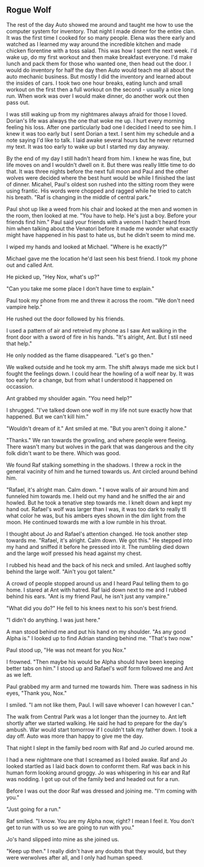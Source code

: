 ## Rogue Wolf

The rest of the day Auto showed me around and taught me how to use the computer system for inventory.   That night I made dinner for the entire clan. It was the first time I cooked for so many people. Elena was there early and watched as I learned my way around the incredible kitchen and made chicken florentine with a toss salad.  This was how I spent the next week. I'd wake up, do my first workout and then make breakfast everyone.  I'd make lunch and pack them for those who wanted one, then head out the door.  I would do inventory for half the day then Auto would teach me all about the auto mechanic business.  But mostly I did the inventory and learned about the insides of cars.  I took two one hour breaks, eating lunch and small workout on the first then a full workout on the second - usually a nice long run.  When work was over I would make dinner, do another work out then pass out. 

I was still waking up from my nightmares always afraid for those I loved.  Dorian's life was always the one that woke me up.  I hurt every morning feeling his loss.  After one particularly bad one I decided I need to see him.  I knew it was too early but I sent Dorian a text.  I sent him my schedule and a note saying I'd like to talk.  I laid awake several hours but he never returned my text.  It was too early to wake up but I started my day anyway.  

By the end of my day I still hadn't heard from him.  I knew he was fine, but life moves on and I wouldn't dwell on it.  But there was really little time to do that.  It was three nights before the next full moon and Paul and the other wolves were decided where the best hunt would be while I finished the last of dinner.  Micahel, Paul's oldest son rushed into the sitting room they were using frantic.  His words were chopped and ragged while he tried to catch his breath. "Raf is changing in the middle of central park."

Paul shot up like a weed from his chair and looked at the men and women in the room, then looked at me.  "You have to help.  He's just a boy.  Before your friends find him."  Paul said your friends with a venom I hadn't heard from him when talking about the Venatori before it made me wonder what exactly might have happened in his past to hate us, but he didn't seem to mind me.

I wiped my hands and looked at Michael.  "Where is he exactly?"

Michael gave me the location he'd last seen his best friend.  I took my phone out and called Ant.  

He picked up, "Hey Nox, what's up?"

"Can you take me some place I don't have time to explain."

Paul took my phone from me and threw it across the room.  "We don't need vampire help."

He rushed out the door followed by his friends.

I used a pattern of air and retreivd my phone as I saw Ant walking in the front door with a sword of fire in his hands.  "It's alright, Ant.  But I stil need that help."

He only nodded as the flame disappeared.  "Let's go then."

We walked outside and he took my arm.  The shift always made me sick but I fought the feelings down.  I could hear the howling of a wolf near by.  It was too early for a change, but from what I understood it happened on occassion.  

Ant grabbed my shoulder again.  "You need help?"

I shrugged.  "I've talked down one wolf in my life not sure exactly how that happened.  But we can't kill him."

"Wouldn't dream of it."  Ant smiled at me.  "But you aren't doing it alone."

"Thanks."  We ran towards the growling, and where people were fleeing.  There wasn't many but wolves in the park that was dangerous and the city folk didn't want to be there.  Which was good.

We found Raf stalking something in the shadows.  I threw a rock in the general vacinity of him and he turned towards us.  Ant circled around behind him.

"Rafael, it's alright man.  Calm down. "  I wove walls of air around him and funneled him towards me.  I held out my hand and he sniffed the air and howled.  But he took a tenative step towards me.  I knelt down and kept my hand out.  Rafael's wolf was larger than I was, it was too dark to really tll what color he was, but his ambers eyes shown in the dim light from the moon.  He continued towards me with a low rumble in his throat.  

I thought about Jo and Rafael's attention changed.  He took another step towards me.  "Rafael, it's alright.  Calm down.  We got this."  He stepped into my hand and sniffed it before he pressed into it.  The rumbling died down and the large wolf pressed his head against my chest.  

I rubbed his head and the back of his neck and smiled.  Ant laughed softly behind the large wolf.  "Ain't you got talent."

A crowd of people stopped around us and I heard Paul telling them to go home.  I stared at Ant with hatred.  Raf laid down next to me and I rubbed behind his ears.  "Ant is my friend Paul, he isn't just any vampire."

"What did you do?"  He fell to his knees next to his son's best friend.

"I didn't do anything.  I was just here."

A man stood behind me and put his hand on my shoulder.  "As any good Alpha is." I looked up to find Adrian standing behind me.  "That's two now."

Paul stood up, "He was not meant for you Nox."

I frowned.  "Then maybe his would be Alpha should have been keeping better tabs on him."  I stood up and Rafael's wolf form followed me and Ant as we left.

Paul grabbed my arm and turned me towards him.  There was sadness in his eyes, "Thank you, Nox."  

I smiled.  "I am not like them, Paul.  I will save whoever I can however I can."  

The walk from Central Park was a lot longer than the journey to.  Ant left shortly after we started walking.  He said he had to prepare for the day's ambush.  War would start tomorrow if I couldn't talk my father down.  I took a day off.  Auto was more than happy to give me the day.

That night I slept in the family bed room with Raf and Jo curled around me.

I had a new nightmare one that I screamed as I boled awake.  Raf and Jo looked startled as I laid back down to conformt them.  Raf was back in his human form looking around groggy.  Jo was whispering in his ear and Raf was nodding.  I got up out of the family bed and headed out for a run.  

Before I was out the door Raf was dressed and joining me.  "I'm coming with you."

"Just going for a run."

Raf smiled.  "I know.  You are my Alpha now, right?  I mean I feel it.  You don't get to run with us so we are going to run with you."

Jo's hand slipped into mine as she joined us.

"Keep up then."  I really didn't have any doubts that they would, but they were werwolves after all, and I only had human speed.  

